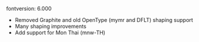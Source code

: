 fontversion: 6.000

- Removed Graphite and old OpenType (mymr and DFLT) shaping support
- Many shaping improvements
- Add support for Mon Thai (mnw-TH)
